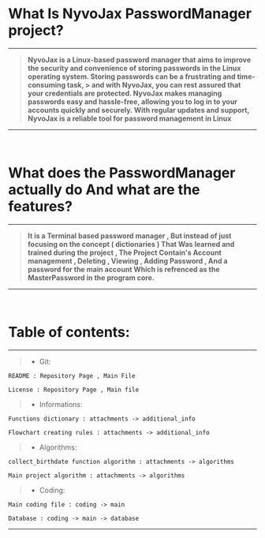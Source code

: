 # What Is NyvoJax PasswordManager project?
---
> **NyvoJax is a Linux-based password manager that aims to improve the security and convenience of storing passwords in the Linux operating system. Storing passwords can be a frustrating and time-consuming task, > and with NyvoJax, you can rest assured that your credentials are protected. NyvoJax makes managing passwords easy and hassle-free, allowing you to log in to your accounts quickly and securely. With regular
>  updates and support, NyvoJax is a reliable tool for password management in Linux**
---
<br>


# What does the PasswordManager actually do And what are the features? 
---
> **It is a Terminal based password manager , But instead of just focusing on the concept ( dictionaries ) That Was learned and trained during the project ,
> The Project Contain's Account management , Deleting , Viewing , Adding Password , And a password for the main account Which is refrenced as the MasterPassword in the program core.**
---
<br>


# Table of contents: 
---
> - Git:

    README : Repository Page , Main File
    
    License : Repository Page , Main file

> - Informations:

    Functions dictionary : attachments -> additional_info
  
    Flowchart creating rules : attachments -> additional_info

  
> - Algorithms:

    collect_birthdate function algorithm : attachments -> algorithms
    
    Main project algorithm : attachments -> algorithms
    
> - Coding:

    Main coding file : coding -> main
    
    Database : coding -> main -> database

---
<br>
